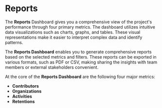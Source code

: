 # Reports

The **Reports** Dashboard gives you a comprehensive view of the project's performance through four primary metrics. The dashboard utilizes intuitive data visualizations such as charts, graphs, and tables. These visual representations make it easier to interpret complex data and identify patterns.

The **Reports Dashboard** enables you to generate comprehensive reports based on the selected metrics and filters. These reports can be exported in various formats, such as PDF or CSV, making sharing the insights with team members or external stakeholders convenient.

At the core of the **Reports Dashboard** are the following four major metrics:

* **Contributors**&#x20;
* **Organizations**&#x20;
* **Activities**&#x20;
* **Retentions**&#x20;
